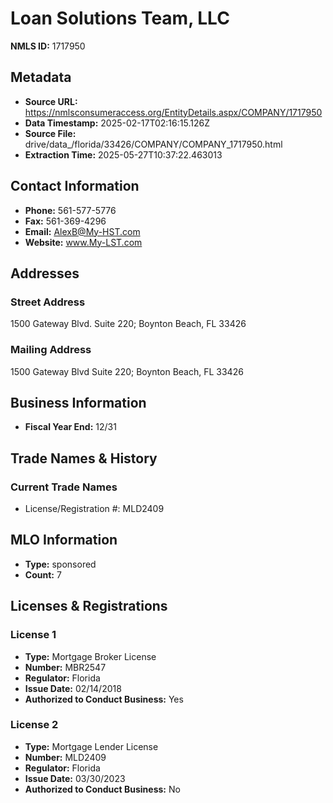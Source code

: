 # Loan Solutions Team, LLC

**NMLS ID:** 1717950

## Metadata
- **Source URL:** https://nmlsconsumeraccess.org/EntityDetails.aspx/COMPANY/1717950
- **Data Timestamp:** 2025-02-17T02:16:15.126Z
- **Source File:** drive/data_/florida/33426/COMPANY/COMPANY_1717950.html
- **Extraction Time:** 2025-05-27T10:37:22.463013

## Contact Information
- **Phone:** 561-577-5776
- **Fax:** 561-369-4296
- **Email:** AlexB@My-HST.com
- **Website:** www.My-LST.com

## Addresses
### Street Address
1500 Gateway Blvd. Suite 220; Boynton Beach, FL 33426

### Mailing Address
1500 Gateway Blvd Suite 220; Boynton Beach, FL 33426

## Business Information
- **Fiscal Year End:** 12/31

## Trade Names & History
### Current Trade Names
- License/Registration #: MLD2409

## MLO Information
- **Type:** sponsored
- **Count:** 7

## Licenses & Registrations

### License 1
- **Type:** Mortgage Broker License
- **Number:** MBR2547
- **Regulator:** Florida
- **Issue Date:** 02/14/2018
- **Authorized to Conduct Business:** Yes

### License 2
- **Type:** Mortgage Lender License
- **Number:** MLD2409
- **Regulator:** Florida
- **Issue Date:** 03/30/2023
- **Authorized to Conduct Business:** No
